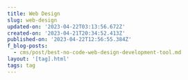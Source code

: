 ```yaml
---
title: Web Design
slug: web-design
updated-on: '2023-04-22T03:13:56.672Z'
created-on: '2023-04-21T20:34:52.413Z'
published-on: '2023-04-22T12:56:55.384Z'
f_blog-posts:
  - cms/post/best-no-code-web-design-development-tool.md
layout: '[tag].html'
tags: tag
---
```



